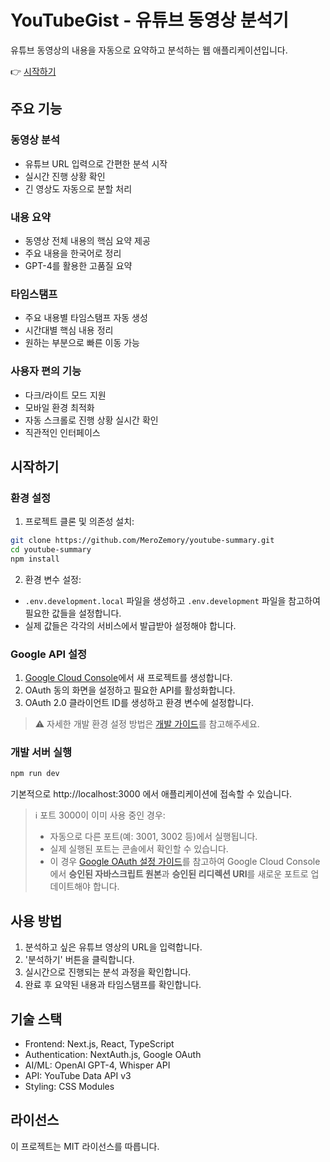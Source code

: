 # YouTubeGist - 유튜브 동영상 분석기

유튜브 동영상의 내용을 자동으로 요약하고 분석하는 웹 애플리케이션입니다.

👉 [시작하기](#시작하기)

## 주요 기능

### 동영상 분석
- 유튜브 URL 입력으로 간편한 분석 시작
- 실시간 진행 상황 확인
- 긴 영상도 자동으로 분할 처리

### 내용 요약
- 동영상 전체 내용의 핵심 요약 제공
- 주요 내용을 한국어로 정리
- GPT-4를 활용한 고품질 요약

### 타임스탬프
- 주요 내용별 타임스탬프 자동 생성
- 시간대별 핵심 내용 정리
- 원하는 부분으로 빠른 이동 가능

### 사용자 편의 기능
- 다크/라이트 모드 지원
- 모바일 환경 최적화
- 자동 스크롤로 진행 상황 실시간 확인
- 직관적인 인터페이스

## 시작하기

### 환경 설정

1. 프로젝트 클론 및 의존성 설치:
```bash
git clone https://github.com/MeroZemory/youtube-summary.git
cd youtube-summary
npm install
```

2. 환경 변수 설정:
- `.env.development.local` 파일을 생성하고 `.env.development` 파일을 참고하여 필요한 값들을 설정합니다.
- 실제 값들은 각각의 서비스에서 발급받아 설정해야 합니다.

### Google API 설정

1. [Google Cloud Console](https://console.cloud.google.com/)에서 새 프로젝트를 생성합니다.
2. OAuth 동의 화면을 설정하고 필요한 API를 활성화합니다.
3. OAuth 2.0 클라이언트 ID를 생성하고 환경 변수에 설정합니다.

> ⚠️ 자세한 개발 환경 설정 방법은 [개발 가이드](docs/development.md)를 참고해주세요.

### 개발 서버 실행

```bash
npm run dev
```

기본적으로 http://localhost:3000 에서 애플리케이션에 접속할 수 있습니다.

> ℹ️ 포트 3000이 이미 사용 중인 경우:
> - 자동으로 다른 포트(예: 3001, 3002 등)에서 실행됩니다.
> - 실제 실행된 포트는 콘솔에서 확인할 수 있습니다.
> - 이 경우 [Google OAuth 설정 가이드](docs/google-oauth-setup.md)를 참고하여 Google Cloud Console에서 **승인된 자바스크립트 원본**과 **승인된 리디렉션 URI**를 새로운 포트로 업데이트해야 합니다.

## 사용 방법

1. 분석하고 싶은 유튜브 영상의 URL을 입력합니다.
2. '분석하기' 버튼을 클릭합니다.
3. 실시간으로 진행되는 분석 과정을 확인합니다.
4. 완료 후 요약된 내용과 타임스탬프를 확인합니다.

## 기술 스택

- Frontend: Next.js, React, TypeScript
- Authentication: NextAuth.js, Google OAuth
- AI/ML: OpenAI GPT-4, Whisper API
- API: YouTube Data API v3
- Styling: CSS Modules

## 라이선스

이 프로젝트는 MIT 라이선스를 따릅니다.
